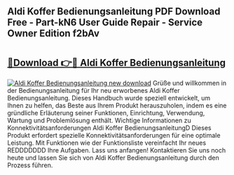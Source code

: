 ## Aldi Koffer Bedienungsanleitung PDF Download Free - Part-kN6 User Guide Repair - Service Owner Edition f2bAv

# <h2><a href="http://df37t7h.blite.top/?on=Aldi+Koffer+Bedienungsanleitung">🔗Download 👉🔴 Aldi Koffer Bedienungsanleitung</a></h2>

[![Aldi Koffer Bedienungsanleitung new download](https://i.imgur.com/lujVjoI.png)](http://df37t7h.blite.top/?on=Aldi+Koffer+Bedienungsanleitung)
Grüße und willkommen in der Bedienungsanleitung für Ihr neu erworbenes Aldi Koffer Bedienungsanleitung. Dieses Handbuch wurde speziell entwickelt, um Ihnen zu helfen, das Beste aus Ihrem Produkt herauszuholen, indem es eine gründliche Erläuterung seiner Funktionen, Einrichtung, Verwendung, Wartung und Problemlösung enthält. Wichtige Informationen zu Konnektivitätsanforderungen Aldi Koffer BedienungsanleitungD Dieses Produkt erfordert spezielle Konnektivitätsanforderungen für eine optimale Leistung. Mit Funktionen wie der Funktionsliste vereinfacht Ihr neues REDDDDDDD Ihre Aufgaben. Lass uns anfangen! Kontaktieren Sie uns noch heute und lassen Sie sich von Aldi Koffer Bedienungsanleitung durch den Prozess führen.
